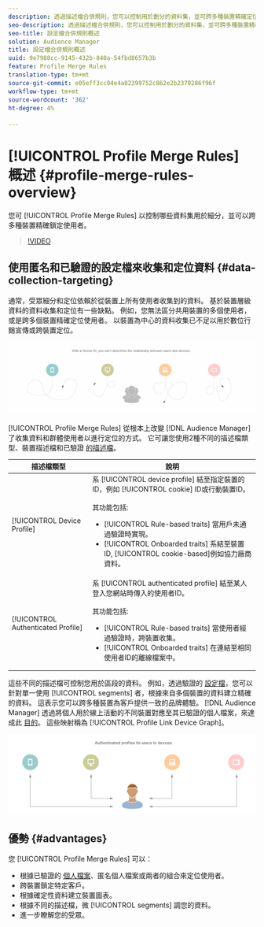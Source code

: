 ```yaml
---
description: 透過描述檔合併規則，您可以控制用於劃分的資料集，並可跨多種裝置精確定位人員。
seo-description: 透過描述檔合併規則，您可以控制用於劃分的資料集，並可跨多種裝置精確定位人員。
seo-title: 設定檔合併規則概述
solution: Audience Manager
title: 設定檔合併規則概述
uuid: 9e7988cc-9145-432b-840a-54fbd8657b3b
feature: Profile Merge Rules
translation-type: tm+mt
source-git-commit: e05eff3cc04e4a82399752c862e2b2370286f96f
workflow-type: tm+mt
source-wordcount: '362'
ht-degree: 4%

---
```



# [!UICONTROL Profile Merge Rules] 概述 {#profile-merge-rules-overview}

您可 [!UICONTROL Profile Merge Rules] 以控制哪些資料集用於細分，並可以跨多種裝置精確鎖定使用者。

>[!VIDEO](https://video.tv.adobe.com/v/28974)

## 使用匿名和已驗證的設定檔來收集和定位資料 {#data-collection-targeting}

通常，受眾細分和定位依賴於從裝置上所有使用者收集到的資料。 基於裝置層級資料的資料收集和定位有一些缺點。 例如，您無法區分共用裝置的多個使用者，或是跨多個裝置精確定位使用者。 以裝置為中心的資料收集已不足以用於數位行銷宣傳或跨裝置定位。

![](assets/unauthenticated2.png)

[!UICONTROL Profile Merge Rules] 從根本上改變 [!DNL Audience Manager] 了收集資料和群體使用者以進行定位的方式。 它可讓您使用2種不同的描述檔類型、裝置描述檔和已驗證 [的描述檔](../../reference/visitor-authentication-states.md)。

| 描述檔類型 | 說明 |
|---|---|
| [!UICONTROL Device Profile] | 系 [!UICONTROL device profile] 結至指定裝置的ID，例如 [!UICONTROL cookie] ID或行動裝置ID。<br><br> 其功能包括:<ul><li>[!UICONTROL Rule-based traits] 當用戶未通過驗證時實現。</li><li>[!UICONTROL Onboarded traits] 系結至裝置ID, [!UICONTROL cookie-based]例如協力廠商資料。</li></ul> |
| [!UICONTROL Authenticated Profile] | 系 [!UICONTROL authenticated profile] 結至某人登入您網站時傳入的使用者ID。<br><br>其功能包括:<ul><li>[!UICONTROL Rule-based traits] 當使用者經過驗證時，跨裝置收集。</li><li>[!UICONTROL Onboarded traits] 在連結至相同使用者ID的離線檔案中。</li></ul> |

這些不同的描述檔可控制您用於區段的資料。 例如，透過驗證的 [設定檔](../../reference/visitor-authentication-states.md)，您可以針對單一使用 [!UICONTROL segments] 者，根據來自多個裝置的資料建立精確的資料。 這表示您可以跨多種裝置為客戶提供一致的品牌體驗。 [!DNL Audience Manager] 透過將個人用於線上活動的不同裝置對應至其已驗證的個人檔案，來達成此 [目的](../../reference/visitor-authentication-states.md)。 這些映射稱為 [!UICONTROL Profile Link Device Graph]。

![](assets/authenticated2.png)

## 優勢 {#advantages}

您 [!UICONTROL Profile Merge Rules] 可以：

* 根據已驗證的 [個人檔案](../../reference/visitor-authentication-states.md)、匿名個人檔案或兩者的組合來定位使用者。
* 跨裝置鎖定特定客戶。
* 根據確定性資料建立裝置圖表。
* 根據不同的描述檔，微 [!UICONTROL segments] 調您的資料。
* 進一步瞭解您的受眾。
